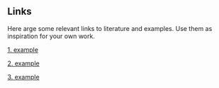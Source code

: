 ## Links

Here arge some relevant links to literature and examples. Use them as inspiration for your own work.

[1. example](https://anvilproject.org/guides/content/creating-links)

[2. example](https://link.springer.com/chapter/10.1007/978-3-030-66891-4_9)

[3. example](https://www.geeksforgeeks.org/create-a-simple-sentiment-analysis-webapp-using-streamlit/)
